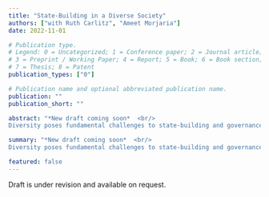```yaml
---
title: "State-Building in a Diverse Society"
authors: ["with Ruth Carlitz", "Ameet Morjaria"]
date: 2022-11-01

# Publication type.
# Legend: 0 = Uncategorized; 1 = Conference paper; 2 = Journal article;
# 3 = Preprint / Working Paper; 4 = Report; 5 = Book; 6 = Book section;
# 7 = Thesis; 8 = Patent
publication_types: ["0"]

# Publication name and optional abbreviated publication name.
publication: ""
publication_short: ""

abstract: "*New draft coming soon*  <br/>
Diversity poses fundamental challenges to state-building and governance. We study the long-term effects of one of post-colonial Africa's largest state-building exercises -- the Tanzanian Ujamaa policy -- which aimed to address these challenges. Ujamaa aimed at creating a national identity and establishing state legitimacy by mandating a highly diverse population to live in planned villages where children received political education. We combine differences in the exposure to Ujamaa across space and age cohorts to identify the policy's impact. We show persistent, positive effects on national identity based on surveys and inter-ethnic marriages. We observe no systematic changes among cohorts that were above or below treatment-age during Ujamaa. Our preferred interpretation, supported by evidence that considers alternative hypotheses, is that changes to educational content drive our findings. Moreover, while Ujamaa contributed to establishing the new Tanzanian state as a legitimate central authority, this came at the expense of demands for democratic accountability."

summary: "*New draft coming soon*  <br/>
Diversity poses fundamental challenges to state-building and governance. We study the long-term effects of one of post-colonial Africa's largest state-building exercises -- the Tanzanian Ujamaa policy -- which aimed to address these challenges. Ujamaa aimed at creating a national identity and establishing state legitimacy by mandating a highly diverse population to live in planned villages where children received political education. We combine differences in the exposure to Ujamaa across space and age cohorts to identify the policy's impact. We show persistent, positive effects on national identity based on surveys and inter-ethnic marriages. We observe no systematic changes among cohorts that were above or below treatment-age during Ujamaa. Our preferred interpretation, supported by evidence that considers alternative hypotheses, is that changes to educational content drive our findings. Moreover, while Ujamaa contributed to establishing the new Tanzanian state as a legitimate central authority, this came at the expense of demands for democratic accountability."

featured: false
---
```


Draft is under revision and available on request.
